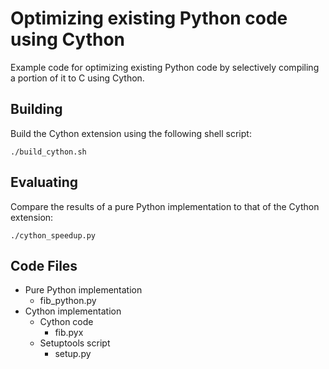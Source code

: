 # Optimizing existing Python code using Cython
Example code for optimizing existing Python code by selectively compiling a portion of it to C using Cython.

## Building
Build the Cython extension using the following shell script:

    ./build_cython.sh

## Evaluating
Compare the results of a pure Python implementation to that of the Cython extension:

    ./cython_speedup.py

## Code Files
* Pure Python implementation
    * fib_python.py
* Cython implementation
    * Cython code
        * fib.pyx
    * Setuptools script
        * setup.py
